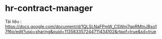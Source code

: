 # hr-contract-manager

Tài liệu : https://docs.google.com/document/d/1QLSLNaFPmW_CSWnj7qpRMtnJBso17f6o/edit?usp=sharing&ouid=113583357244711434102&rtpof=true&sd=true
